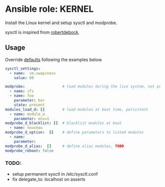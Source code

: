 # Ansible role: KERNEL

Install the Linux kernel and setup sysctl and modprobe.

sysctl is inspired from [robertdebock](https://github.com/robertdebock/ansible-role-sysctl).

## Usage
Override [defaults](https://github.com/lunics/ansible_role_kernel/tree/main/defaults/main) following the examples below.

```yaml
sysctl_settings:
  - name:  vm.swapiness
    value: 60

modprobe:                 # load modules during the live system, not persistent
  - name: zfs
  - name: foo
    parameter: bar
    state: present
modules_load_d: []        # load modules at boot time, persistent
  - name: module_a
    parameter: env=1
modprobe_d_blacklist: []  # blacklist modules at boot
  - name: nouveau
modprobe_d_option:  []    # define parameters to listed modules
  - name:
    parameter:
modprobe_d_alias:  []     # define alias modules, TODO
modprobe_reboot: false
```
### TODO:
- setup permanent sysctl in /etc/sysctl.conf
- fix delegate_to: localhost on asserts
